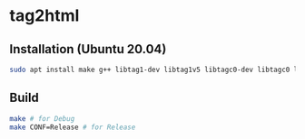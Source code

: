 tag2html
========

## Installation (Ubuntu 20.04)

```bash
sudo apt install make g++ libtag1-dev libtag1v5 libtagc0-dev libtagc0 libxerces-c-dev libid3-3.8.3-dev libid3-3.8.3v5
```

## Build

```bash
make # for Debug
make CONF=Release # for Release
```
